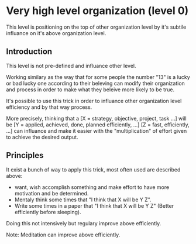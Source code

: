 # Very high level organization (level 0)
This level is positioning on the top of other organization level by it's subtile influance on it's above organization level.

## Introduction
This level is not pre-defined and influance other level.

Working similary as the way that for some people the number "13" is a lucky or bad lucky one according to their beleving can modify their organization and process in order to make what they beleive more likely to be true.

It's possible to use this trick in order to influance other organization level efficiency and by that way process.

More precisely, thinking that a [X = strategy, objective, project, task ...] will be [Y = applied, achieved, done, planned efficiently, ...] [Z = fast, efficiently, ...] can influance and make it easier with the "multiplication" of effort given to achieve the desired output.

## Principles
It exist a bunch of way to apply this trick, most often used are described above:

* want, wish accomplish something and make effort to have more motivation and be determined.
* Mentaly think some times that "I think that X will be Y Z".
* Write some times in a paper that "I think that X will be Y Z" (Better efficiently before sleeping).

Doing this not intensively but regulary improve above efficiently.

Note: Meditation can improve above efficiently.
